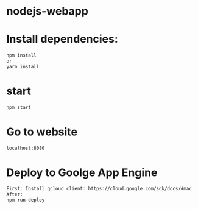 # nodejs-webapp
# Install dependencies:
```sh
npm install
or
yarn install
```
# start
```sh
npm start
```
# Go to website
```sh
localhost:8080
```
# Deploy to Goolge App Engine
```sh
First: Install gcloud client: https://cloud.google.com/sdk/docs/#mac
After:
npm run deploy
```
